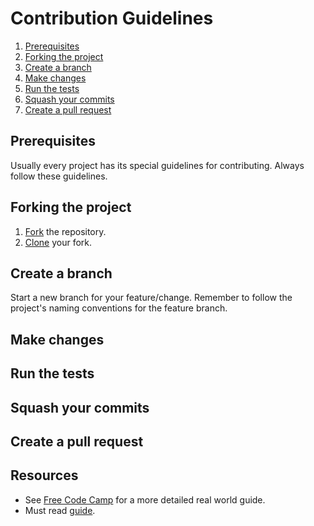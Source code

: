 # Contribution Guidelines

1. [Prerequisites](#prerequisites)
2. [Forking the project](#forking-the-project)
3. [Create a branch](#create-a-branch)
4. [Make changes](#make-changes)
5. [Run the tests](#run-the-tests)
6. [Squash your commits](#squash-your-commits)
7. [Create a pull request](#create-a-pull-request)

## Prerequisites

Usually every project has its special guidelines for contributing. Always follow these guidelines.

## Forking the project

1. [Fork](https://help.github.com/articles/fork-a-repo/) the repository.
2. [Clone](https://help.github.com/articles/cloning-a-repository/) your fork.

## Create a branch

Start a new branch for your feature/change. Remember to follow the project's naming conventions for the feature branch.

## Make changes

## Run the tests

## Squash your commits

## Create a pull request


## Resources

- See [Free Code Camp](https://github.com/FreeCodeCamp) for a more detailed real world guide.
- Must read [guide](https://github.com/FreeCodeCamp/how-to-contribute-to-open-source).
